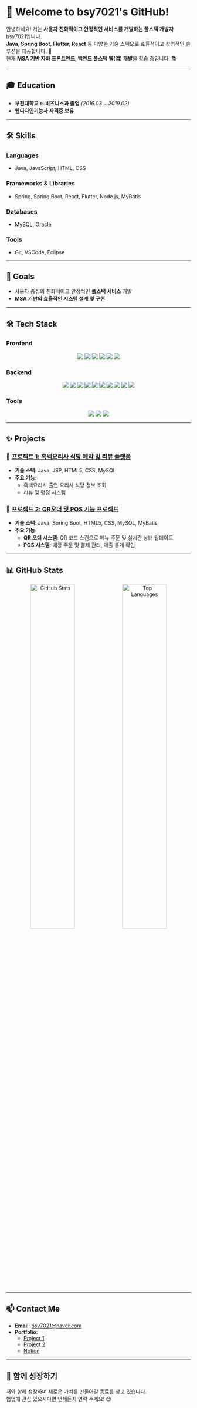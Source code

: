 # 👋 Welcome to bsy7021's GitHub!

안녕하세요! 저는 **사용자 친화적이고 안정적인 서비스를 개발하는 풀스택 개발자** bsy7021입니다.  
**Java, Spring Boot, Flutter, React** 등 다양한 기술 스택으로 효율적이고 창의적인 솔루션을 제공합니다. 🚀  
현재 **MSA 기반 자바 프론트엔드, 백엔드 풀스택 웹(앱) 개발**을 학습 중입니다. 📚  

---

## 🎓 Education
- **부천대학교 e-비즈니스과 졸업** *(2016.03 ~ 2019.02)*  
- **웹디자인기능사 자격증 보유**

---

## 🛠️ Skills
### **Languages**
- Java, JavaScript, HTML, CSS  

### **Frameworks & Libraries**
- Spring, Spring Boot, React, Flutter, Node.js, MyBatis  

### **Databases**
- MySQL, Oracle  

### **Tools**
- Git, VSCode, Eclipse  

---

## 🎯 Goals
- 사용자 중심의 친화적이고 안정적인 **풀스택 서비스** 개발  
- **MSA 기반의 효율적인 시스템 설계 및 구현**  

---

## 🛠️ Tech Stack

### **Frontend**
<div align="center">
  <img src="https://img.shields.io/badge/HTML5-E34F26?style=flat-square&logo=html5&logoColor=white">
  <img src="https://img.shields.io/badge/CSS3-1572B6?style=flat-square&logo=css3&logoColor=white">
  <img src="https://img.shields.io/badge/JavaScript-F7DF1E?style=flat-square&logo=javascript&logoColor=black">
  <img src="https://img.shields.io/badge/React-61DAFB?style=flat-square&logo=react&logoColor=black">
  <img src="https://img.shields.io/badge/Bootstrap-7952B3?style=flat-square&logo=bootstrap&logoColor=white">
  <img src="https://img.shields.io/badge/Figma-F24E1E?style=flat-square&logo=figma&logoColor=white">
</div>

### **Backend**
<div align="center">
  <img src="https://img.shields.io/badge/Java-007396?style=flat-square&logo=java&logoColor=white">
  <img src="https://img.shields.io/badge/Spring-6DB33F?style=flat-square&logo=spring&logoColor=white">
  <img src="https://img.shields.io/badge/Spring%20Boot-6DB33F?style=flat-square&logo=springboot&logoColor=white">
  <img src="https://img.shields.io/badge/Spring%20Security-6DB33F?style=flat-square&logo=springsecurity&logoColor=white">
  <img src="https://img.shields.io/badge/Servlet-007396?style=flat-square&logo=java&logoColor=white">
  <img src="https://img.shields.io/badge/JSP-007396?style=flat-square&logo=java&logoColor=white">
  <img src="https://img.shields.io/badge/MyBatis-F80000?style=flat-square&logo=&logoColor=white">
  <img src="https://img.shields.io/badge/Restful%20API-6DB33F?style=flat-square&logo=restfulapi&logoColor=white">
  <img src="https://img.shields.io/badge/MySQL-4479A1?style=flat-square&logo=mysql&logoColor=white">
  <img src="https://img.shields.io/badge/Oracle-F80000?style=flat-square&logo=oracle&logoColor=white">
</div>

### **Tools**
<div align="center">
  <img src="https://img.shields.io/badge/Git-F05032?style=flat-square&logo=git&logoColor=white">
  <img src="https://img.shields.io/badge/VSCode-007ACC?style=flat-square&logo=visualstudiocode&logoColor=white">
  <img src="https://img.shields.io/badge/Eclipse-2C2255?style=flat-square&logo=eclipse&logoColor=white">
</div>

---

## ✨ Projects

### 🌟 [프로젝트 1: 흑백요리사 식당 예약 및 리뷰 플랫폼](https://github.com/your-project-link)
- **기술 스택**: Java, JSP, HTML5, CSS, MySQL  
- **주요 기능**:  
  - 흑백요리사 출연 요리사 식당 정보 조회  
  - 리뷰 및 평점 시스템  

### 🧩 [프로젝트 2: QR오더 및 POS 기능 프로젝트](https://github.com/your-project-link)
- **기술 스택**: Java, Spring Boot, HTML5, CSS, MySQL, MyBatis  
- **주요 기능**:  
  - **QR 오더 시스템**: QR 코드 스캔으로 메뉴 주문 및 실시간 상태 업데이트  
  - **POS 시스템**: 매장 주문 및 결제 관리, 매출 통계 확인  

---

## 📊 GitHub Stats

<div align="center">
  <img src="https://github-readme-stats.vercel.app/api?username=bsy7021&show_icons=true&theme=tokyonight" alt="GitHub Stats" width="49%">
  <img src="https://github-readme-stats.vercel.app/api/top-langs/?username=bsy7021&layout=compact&theme=tokyonight" alt="Top Languages" width="49%">
</div>

---

## 📫 Contact Me
- **Email**: bsy7021@naver.com  
- **Portfolio**:  
  - [Project 1](https://github.com/bsy7021/MSA9_Food)  
  - [Project 2](https://github.com/bsy7021/MSA9_freeorder)  
  - [Notion](https://www.notion.so/FullStack-Developer-17ad9378821280078b3ed030ddf2aa25)  

---

## 🙌 함께 성장하기
저와 함께 성장하며 새로운 가치를 만들어갈 동료를 찾고 있습니다.  
협업에 관심 있으시다면 언제든지 연락 주세요! 😊  
